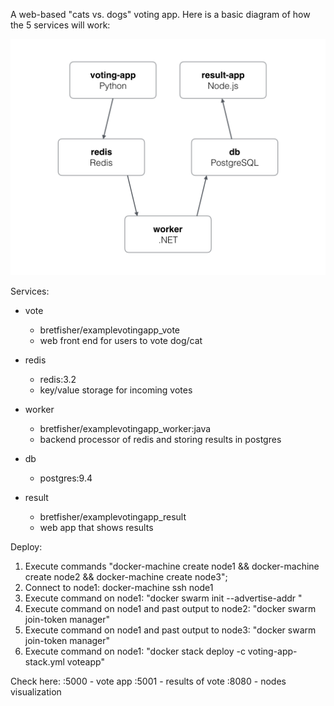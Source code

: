 A web-based "cats vs. dogs" voting app.
Here is a basic diagram of how the 5 services will work:

![diagram](./architecture.png)

Services:
- vote
    - bretfisher/examplevotingapp_vote
    - web front end for users to vote dog/cat

- redis
    - redis:3.2
    - key/value storage for incoming votes

- worker
    - bretfisher/examplevotingapp_worker:java
    - backend processor of redis and storing results in postgres

- db
    - postgres:9.4

- result
    - bretfisher/examplevotingapp_result
    - web app that shows results
 
 Deploy:
 1. Execute commands "docker-machine create node1 && docker-machine create node2 && docker-machine create node3";
 2. Connect to node1: docker-machine ssh node1
 3. Execute command on node1: "docker swarm init --advertise-addr <your-IP>"
 4. Execute command on node1 and past output to node2: "docker swarm join-token manager"
 5. Execute command on node1 and past output to node3: "docker swarm join-token manager"
 6. Execute command on node1: "docker stack deploy -c voting-app-stack.yml voteapp"
 
 Check here:
 <your-IP>:5000 - vote app
 <your-IP>:5001 - results of vote
 <your-IP>:8080 - nodes visualization
